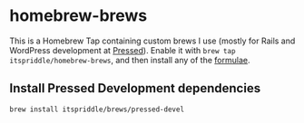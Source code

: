 # homebrew-brews

This is a Homebrew Tap containing custom brews I use (mostly for Rails and
WordPress development at [Pressed][]). Enable it with `brew tap
itspriddle/homebrew-brews`, and then install any of the [formulae][].

[formulae]: https://github.com/itspriddle/homebrew-brews/tree/master/Formula
[Pressed]: https://www.pressed.net

## Install Pressed Development dependencies

`brew install itspriddle/brews/pressed-devel`
